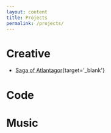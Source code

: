 ```yaml
---
layout: content
title: Projects
permalink: /projects/
---
```


# Creative
- [Saga of Atlantagor](https://github.com/apachedragonfly/atlantagor){target='_blank'}

# Code

# Music

